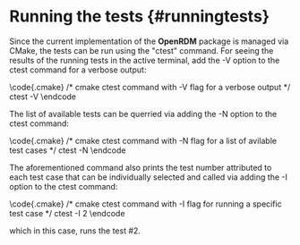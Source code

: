 Running the tests    {#runningtests}
=================

Since the current implementation of the <b>OpenRDM</b> package is managed via CMake,
the tests can be run using the "ctest" command. For seeing the results of the running
tests in the active terminal, add the -V option to the ctest command for a verbose output:

\code{.cmake}
/* cmake ctest command with -V flag for a verbose output */
ctest -V
\endcode

The list of available tests can be querried via adding the -N option to the ctest command:

\code{.cmake}
/* cmake ctest command with -N flag for a list of avilable test cases */
ctest -N
\endcode

The aforementioned command also prints the test number attributed to each test case that can
be individually selected and called via adding the -I option to the ctest command:

\code{.cmake}
/* cmake ctest command with -I flag for running a specific test case */
ctest -I 2
\endcode

which in this case, runs the test \#2.
